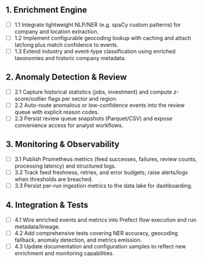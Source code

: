 ## 1. Enrichment Engine
- [ ] 1.1 Integrate lightweight NLP/NER (e.g. spaCy custom patterns) for company and location extraction.
- [ ] 1.2 Implement configurable geocoding lookup with caching and attach lat/long plus match confidence to events.
- [ ] 1.3 Extend industry and event-type classification using enriched taxonomies and historic company metadata.

## 2. Anomaly Detection & Review
- [ ] 2.1 Capture historical statistics (jobs, investment) and compute z-score/outlier flags per sector and region.
- [ ] 2.2 Auto-route anomalous or low-confidence events into the review queue with explicit reason codes.
- [ ] 2.3 Persist review queue snapshots (Parquet/CSV) and expose convenience access for analyst workflows.

## 3. Monitoring & Observability
- [ ] 3.1 Publish Prometheus metrics (feed successes, failures, review counts, processing latency) and structured logs.
- [ ] 3.2 Track feed freshness, retries, and error budgets; raise alerts/logs when thresholds are breached.
- [ ] 3.3 Persist per-run ingestion metrics to the data lake for dashboarding.

## 4. Integration & Tests
- [ ] 4.1 Wire enriched events and metrics into Prefect flow execution and run metadata/lineage.
- [ ] 4.2 Add comprehensive tests covering NER accuracy, geocoding fallback, anomaly detection, and metrics emission.
- [ ] 4.3 Update documentation and configuration samples to reflect new enrichment and monitoring capabilities.
